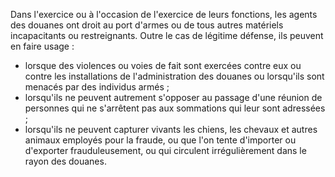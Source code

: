 Dans l'exercice ou à l'occasion de l'exercice de leurs
fonctions, les agents des douanes ont droit au port d'armes ou de tous
autres matériels incapacitants ou restreignants.
Outre le cas de légitime défense, ils peuvent en faire usage :
- lorsque des violences ou voies de fait sont exercées contre eux ou
contre les installations de l'administration des douanes ou
lorsqu'ils sont menacés par des individus armés ;
- lorsqu'ils ne peuvent autrement s'opposer au passage d'une réunion
de personnes qui ne s'arrêtent pas aux sommations qui leur sont
adressées ;
- lorsqu'ils ne peuvent capturer vivants les chiens, les chevaux et
autres animaux employés pour la fraude, ou que l'on tente d'importer
ou d'exporter frauduleusement, ou qui circulent irrégulièrement dans
le rayon des douanes.